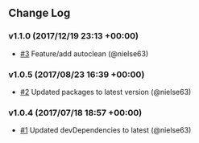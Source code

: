 <!-- markdownlint-disable -->
## Change Log

### v1.1.0 (2017/12/19 23:13 +00:00)
- [#3](https://github.com/nielse63/expand-hex-code/pull/3) Feature/add autoclean (@nielse63)

### v1.0.5 (2017/08/23 16:39 +00:00)
- [#2](https://github.com/nielse63/expand-hex-code/pull/2) Updated packages to latest version (@nielse63)

### v1.0.4 (2017/07/18 18:57 +00:00)
- [#1](https://github.com/nielse63/expand-hex-code/pull/1) Updated devDependencies to latest (@nielse63)
